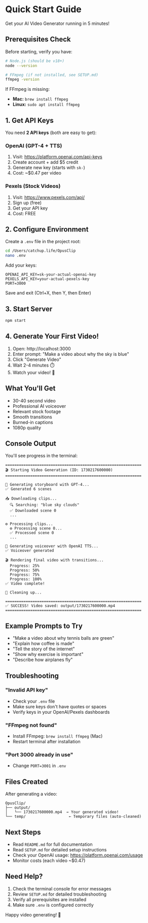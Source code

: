 # Quick Start Guide

Get your AI Video Generator running in 5 minutes!

## Prerequisites Check

Before starting, verify you have:

```bash
# Node.js (should be v18+)
node --version

# FFmpeg (if not installed, see SETUP.md)
ffmpeg -version
```

If FFmpeg is missing:
- **Mac:** `brew install ffmpeg`
- **Linux:** `sudo apt install ffmpeg`

## 1. Get API Keys

You need **2 API keys** (both are easy to get):

### OpenAI (GPT-4 + TTS)
1. Visit: https://platform.openai.com/api-keys
2. Create account + add $5 credit
3. Generate new key (starts with `sk-`)
4. Cost: ~$0.47 per video

### Pexels (Stock Videos)
1. Visit: https://www.pexels.com/api/
2. Sign up (free)
3. Get your API key
4. Cost: FREE

## 2. Configure Environment

Create a `.env` file in the project root:

```bash
cd /Users/catchup.life/OpusClip
nano .env
```

Add your keys:
```env
OPENAI_API_KEY=sk-your-actual-openai-key
PEXELS_API_KEY=your-actual-pexels-key
PORT=3000
```

Save and exit (Ctrl+X, then Y, then Enter)

## 3. Start Server

```bash
npm start
```

## 4. Generate Your First Video!

1. Open: http://localhost:3000
2. Enter prompt: "Make a video about why the sky is blue"
3. Click "Generate Video"
4. Wait 2-4 minutes ⏱️
5. Watch your video! 🎉

## What You'll Get

- 30-40 second video
- Professional AI voiceover
- Relevant stock footage
- Smooth transitions
- Burned-in captions
- 1080p quality

## Console Output

You'll see progress in the terminal:

```
============================================================
🎬 Starting Video Generation (ID: 1730217600000)
============================================================

📝 Generating storyboard with GPT-4...
✅ Generated 6 scenes

📥 Downloading clips...
  🔍 Searching: "blue sky clouds"
  ✅ Downloaded scene 0
  ...

⚙️ Processing clips...
  ⚙️ Processing scene 0...
  ✅ Processed scene 0
  ...

🎤 Generating voiceover with OpenAI TTS...
✅ Voiceover generated

🎬 Rendering final video with transitions...
  Progress: 25%
  Progress: 50%
  Progress: 75%
  Progress: 100%
✅ Video complete!

🧹 Cleaning up...

============================================================
✅ SUCCESS! Video saved: output/1730217600000.mp4
============================================================
```

## Example Prompts to Try

- "Make a video about why tennis balls are green"
- "Explain how coffee is made"
- "Tell the story of the internet"
- "Show why exercise is important"
- "Describe how airplanes fly"

## Troubleshooting

### "Invalid API key"
- Check your `.env` file
- Make sure keys don't have quotes or spaces
- Verify keys in your OpenAI/Pexels dashboards

### "FFmpeg not found"
- Install FFmpeg: `brew install ffmpeg` (Mac)
- Restart terminal after installation

### "Port 3000 already in use"
- Change `PORT=3001` in `.env`

## Files Created

After generating a video:

```
OpusClip/
├── output/
│   └── 1730217600000.mp4  ← Your generated video!
└── temp/                   ← Temporary files (auto-cleaned)
```

## Next Steps

- Read `README.md` for full documentation
- Read `SETUP.md` for detailed setup instructions
- Check your OpenAI usage: https://platform.openai.com/usage
- Monitor costs (each video ~$0.47)

## Need Help?

1. Check the terminal console for error messages
2. Review `SETUP.md` for detailed troubleshooting
3. Verify all prerequisites are installed
4. Make sure `.env` is configured correctly

Happy video generating! 🚀

